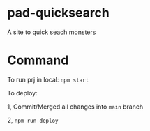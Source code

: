 # pad-quicksearch
A site to quick seach monsters
# Command

To run prj in local:
`npm start`

To deploy: 

1, Commit/Merged all changes into `main` branch

2,  `npm run deploy`
